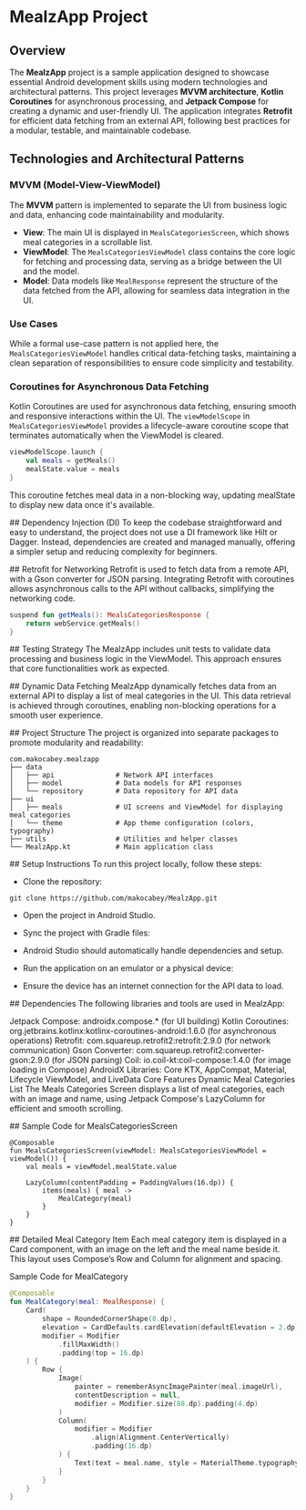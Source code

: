 # MealzApp Project

## Overview

The **MealzApp** project is a sample application designed to showcase essential Android development skills using modern technologies and architectural patterns. This project leverages **MVVM architecture**, **Kotlin Coroutines** for asynchronous processing, and **Jetpack Compose** for creating a dynamic and user-friendly UI. The application integrates **Retrofit** for efficient data fetching from an external API, following best practices for a modular, testable, and maintainable codebase.

## Technologies and Architectural Patterns

### MVVM (Model-View-ViewModel)

The **MVVM** pattern is implemented to separate the UI from business logic and data, enhancing code maintainability and modularity.

- **View**: The main UI is displayed in `MealsCategoriesScreen`, which shows meal categories in a scrollable list.
- **ViewModel**: The `MealsCategoriesViewModel` class contains the core logic for fetching and processing data, serving as a bridge between the UI and the model.
- **Model**: Data models like `MealResponse` represent the structure of the data fetched from the API, allowing for seamless data integration in the UI.

### Use Cases

While a formal use-case pattern is not applied here, the `MealsCategoriesViewModel` handles critical data-fetching tasks, maintaining a clean separation of responsibilities to ensure code simplicity and testability.

### Coroutines for Asynchronous Data Fetching

Kotlin Coroutines are used for asynchronous data fetching, ensuring smooth and responsive interactions within the UI. The `viewModelScope` in `MealsCategoriesViewModel` provides a lifecycle-aware coroutine scope that terminates automatically when the ViewModel is cleared.

```kotlin
viewModelScope.launch {
    val meals = getMeals()
    mealState.value = meals
}
```


This coroutine fetches meal data in a non-blocking way, updating mealState to display new data once it's available.

## Dependency Injection (DI)
To keep the codebase straightforward and easy to understand, the project does not use a DI framework like Hilt or Dagger. Instead, dependencies are created and managed manually, offering a simpler setup and reducing complexity for beginners.

## Retrofit for Networking
Retrofit is used to fetch data from a remote API, with a Gson converter for JSON parsing. Integrating Retrofit with coroutines allows asynchronous calls to the API without callbacks, simplifying the networking code.

```kotlin
suspend fun getMeals(): MealsCategoriesResponse {
    return webService.getMeals()
}
```


## Testing Strategy
The MealzApp includes unit tests to validate data processing and business logic in the ViewModel. This approach ensures that core functionalities work as expected.

## Dynamic Data Fetching
MealzApp dynamically fetches data from an external API to display a list of meal categories in the UI. This data retrieval is achieved through coroutines, enabling non-blocking operations for a smooth user experience.

## Project Structure
The project is organized into separate packages to promote modularity and readability:
```
com.makocabey.mealzapp
├── data
│   ├── api               # Network API interfaces
│   ├── model             # Data models for API responses
│   └── repository        # Data repository for API data
├── ui
│   ├── meals             # UI screens and ViewModel for displaying meal categories
│   └── theme             # App theme configuration (colors, typography)
├── utils                 # Utilities and helper classes
└── MealzApp.kt           # Main application class
```

## Setup Instructions
To run this project locally, follow these steps:

- Clone the repository:
```
git clone https://github.com/makocabey/MealzApp.git
```

- Open the project in Android Studio.

- Sync the project with Gradle files:

- Android Studio should automatically handle dependencies and setup.
- Run the application on an emulator or a physical device:

- Ensure the device has an internet connection for the API data to load.


## Dependencies
The following libraries and tools are used in MealzApp:

Jetpack Compose: androidx.compose.* (for UI building)
Kotlin Coroutines: org.jetbrains.kotlinx:kotlinx-coroutines-android:1.6.0 (for asynchronous operations)
Retrofit: com.squareup.retrofit2:retrofit:2.9.0 (for network communication)
Gson Converter: com.squareup.retrofit2:converter-gson:2.9.0 (for JSON parsing)
Coil: io.coil-kt:coil-compose:1.4.0 (for image loading in Compose)
AndroidX Libraries: Core KTX, AppCompat, Material, Lifecycle ViewModel, and LiveData
Core Features
Dynamic Meal Categories List
The Meals Categories Screen displays a list of meal categories, each with an image and name, using Jetpack Compose's LazyColumn for efficient and smooth scrolling.

## Sample Code for MealsCategoriesScreen
```kotlint
@Composable
fun MealsCategoriesScreen(viewModel: MealsCategoriesViewModel = viewModel()) {
    val meals = viewModel.mealState.value

    LazyColumn(contentPadding = PaddingValues(16.dp)) {
        items(meals) { meal ->
            MealCategory(meal)
        }
    }
}

```

## Detailed Meal Category Item
Each meal category item is displayed in a Card component, with an image on the left and the meal name beside it. This layout uses Compose’s Row and Column for alignment and spacing.

Sample Code for MealCategory
```kotlin
@Composable
fun MealCategory(meal: MealResponse) {
    Card(
        shape = RoundedCornerShape(8.dp),
        elevation = CardDefaults.cardElevation(defaultElevation = 2.dp),
        modifier = Modifier
            .fillMaxWidth()
            .padding(top = 16.dp)
    ) {
        Row {
            Image(
                painter = rememberAsyncImagePainter(meal.imageUrl),
                contentDescription = null,
                modifier = Modifier.size(88.dp).padding(4.dp)
            )
            Column(
                modifier = Modifier
                    .align(Alignment.CenterVertically)
                    .padding(16.dp)
            ) {
                Text(text = meal.name, style = MaterialTheme.typography.bodyMedium)
            }
        }
    }
}

```
